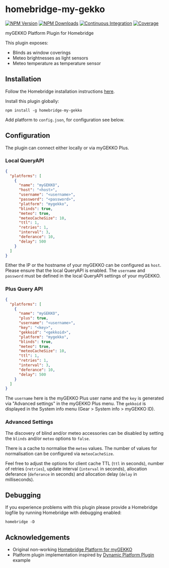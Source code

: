 # homebridge-my-gekko

[![NPM Version](https://img.shields.io/npm/v/homebridge-my-gekko.svg)](https://www.npmjs.com/package/homebridge-my-gekko)
[![NPM Downloads](https://img.shields.io/npm/dt/homebridge-my-gekko.svg)](https://www.npmjs.com/package/homebridge-my-gekko)
[![Continuous Integration](https://img.shields.io/github/actions/workflow/status/schroedan/homebridge-my-gekko/continuous-integration.yml)](https://github.com/schroedan/homebridge-my-gekko/actions/workflows/continuous-integration.yml)
[![Coverage](https://img.shields.io/endpoint?url=https://gist.githubusercontent.com/schroedan/4136c781b460695ffcbf3dd43f5b82bc/raw/homebridge-my-gekko-coverage.json)](https://github.com/schroedan/homebridge-my-gekko/actions/workflows/continuous-integration.yml)

myGEKKO Platform Plugin for Homebridge

This plugin exposes:

- Blinds as window coverings
- Meteo brightnesses as light sensors
- Meteo temperature as temperature sensor

## Installation

Follow the Homebridge installation instructions [here](https://www.npmjs.com/package/homebridge#installing-plugins).

Install this plugin globally:

    npm install -g homebridge-my-gekko

Add platform to `config.json`, for configuration see below.

## Configuration

The plugin can connect either locally or via myGEKKO Plus.

### Local QueryAPI

```json
{
  "platforms": [
    {
      "name": "myGEKKO",
      "host": "<host>",
      "username": "<username>",
      "password": "<password>",
      "platform": "mygekko",
      "blinds": true,
      "meteo": true,
      "meteoCacheSize": 10,
      "ttl": 1,
      "retries": 1,
      "interval": 3,
      "deferance": 10,
      "delay": 500
    }
  ]
}
```

Either the IP or the hostname of your myGEKKO can be configured as `host`. Please ensure that the local QueryAPI is enabled.
The `username` and `password` must be defined in the local QueryAPI settings of your myGEKKO.

### Plus Query API

```json
{
  "platforms": [
    {
      "name": "myGEKKO",
      "plus": true,
      "username": "<username>",
      "key": "<key>",
      "gekkoid": "<gekkoid>",
      "platform": "mygekko",
      "blinds": true,
      "meteo": true,
      "meteoCacheSize": 10,
      "ttl": 1,
      "retries": 1,
      "interval": 3,
      "deferance": 10,
      "delay": 500
    }
  ]
}
```

The `username` here is the myGEKKO Plus user name and the `key` is generated via "Advanced settings" in the myGEKKO Plus menu.
The `gekkoid` is displayed in the System info menu (Gear > System info > myGEKKO ID).

### Advanced Settings

The discovery of blind and/or meteo accessories can be disabled by setting the `blinds` and/or `meteo` options to `false`.

There is a cache to normalise the `meteo` values. The number of values for normalisation can be configured via `meteoCacheSize`.

Feel free to adjust the options for client cache TTL (`ttl` in seconds), number of retries (`retries`), update interval (`interval` in seconds),
allocation deferance (`deferance` in seconds) and allocation delay (`delay` in milliseconds).

## Debugging

If you experience problems with this plugin please provide a Homebridge logfile by running Homebridge with debugging enabled:

    homebridge -D

## Acknowledgements

- Original non-working [Homebridge Platform for myGEKKO](https://github.com/isnogudus/homebridge-mygekko)
- Platform plugin implementation inspired by [Dynamic Platform Plugin](https://github.com/homebridge/homebridge-examples) example
